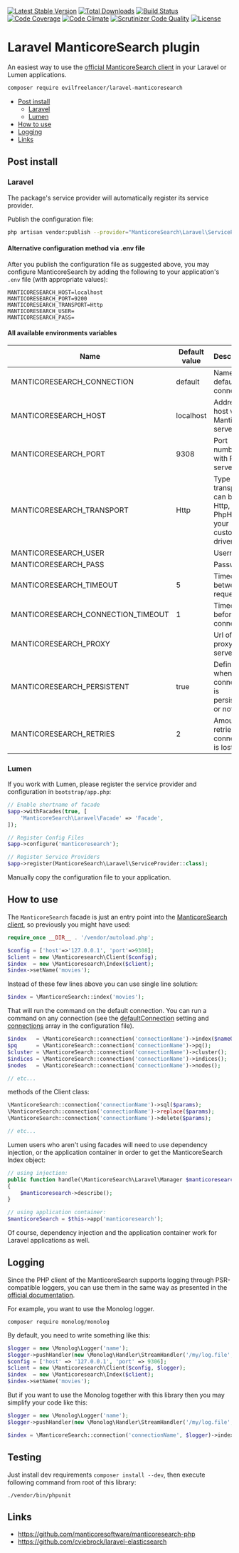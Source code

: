 [![Latest Stable Version](https://poser.pugx.org/evilfreelancer/laravel-manticoresearch/v/stable)](https://packagist.org/packages/evilfreelancer/laravel-manticoresearch)
[![Total Downloads](https://poser.pugx.org/evilfreelancer/laravel-manticoresearch/downloads)](https://packagist.org/packages/evilfreelancer/laravel-manticoresearch)
[![Build Status](https://scrutinizer-ci.com/g/EvilFreelancer/laravel-manticoresearch/badges/build.png?b=master)](https://scrutinizer-ci.com/g/EvilFreelancer/laravel-manticoresearch/build-status/master)
[![Code Coverage](https://scrutinizer-ci.com/g/EvilFreelancer/laravel-manticoresearch/badges/coverage.png?b=master)](https://scrutinizer-ci.com/g/EvilFreelancer/laravel-manticoresearch/?branch=master)
[![Code Climate](https://codeclimate.com/github/EvilFreelancer/laravel-manticoresearch/badges/gpa.svg)](https://codeclimate.com/github/EvilFreelancer/laravel-manticoresearch)
[![Scrutinizer Code Quality](https://scrutinizer-ci.com/g/EvilFreelancer/laravel-manticoresearch/badges/quality-score.png?b=master)](https://scrutinizer-ci.com/g/EvilFreelancer/laravel-manticoresearch/?branch=master)
[![License](https://poser.pugx.org/evilfreelancer/laravel-manticoresearch/license)](https://packagist.org/packages/evilfreelancer/laravel-manticoresearch)

# Laravel ManticoreSearch plugin

An easiest way to use the [official ManticoreSearch client](https://github.com/manticoresoftware/manticoresearch-php)
in your Laravel or Lumen applications.

```sh
composer require evilfreelancer/laravel-manticoresearch
```

* [Post install](#Post-install)
    * [Laravel](#Laravel)
    * [Lumen](#Lumen)
* [How to use](#How-to-use)
* [Logging](#Logging)
* [Links](#Links)

## Post install

### Laravel

The package's service provider will automatically register its service provider.

Publish the configuration file:

```sh
php artisan vendor:publish --provider="ManticoreSearch\Laravel\ServiceProvider"
```

#### Alternative configuration method via .env file

After you publish the configuration file as suggested above, you may configure ManticoreSearch by adding the following
to your application's `.env` file (with appropriate values):

```dotenv
MANTICORESEARCH_HOST=localhost
MANTICORESEARCH_PORT=9200
MANTICORESEARCH_TRANSPORT=Http
MANTICORESEARCH_USER=
MANTICORESEARCH_PASS=
```

#### All available environments variables

| Name                               | Default value  | Description |
|------------------------------------|----------------|-------------|
| MANTICORESEARCH_CONNECTION         | default        | Name of default connection |
| MANTICORESEARCH_HOST               | localhost      | Address of host with Manticore server |
| MANTICORESEARCH_PORT               | 9308           | Port number with REST server |
| MANTICORESEARCH_TRANSPORT          | Http           | Type of transport, can be: Http, Https, PhpHttp or your custom driver |
| MANTICORESEARCH_USER               |                | Username |
| MANTICORESEARCH_PASS               |                | Password |
| MANTICORESEARCH_TIMEOUT            | 5              | Timeout between requests |
| MANTICORESEARCH_CONNECTION_TIMEOUT | 1              | Timeout before connection |
| MANTICORESEARCH_PROXY              |                | Url of HTTP proxy server |
| MANTICORESEARCH_PERSISTENT         | true           | Define whenever connection is persistent or not |
| MANTICORESEARCH_RETRIES            | 2              | Amount of retries if connection is lost |

### Lumen

If you work with Lumen, please register the service provider and configuration in `bootstrap/app.php`:

```php
// Enable shortname of facade
$app->withFacades(true, [
    'ManticoreSearch\Laravel\Facade' => 'Facade',
]);

// Register Config Files
$app->configure('manticoresearch');

// Register Service Providers
$app->register(ManticoreSearch\Laravel\ServiceProvider::class);
```

Manually copy the configuration file to your application.

## How to use

The `ManticoreSearch` facade is just an entry point into
the [ManticoreSearch client](https://github.com/manticoresoftware/manticoresearch-php), so previously you might have
used:

```php
require_once __DIR__ . '/vendor/autoload.php';

$config = ['host'=>'127.0.0.1', 'port'=>9308];
$client = new \Manticoresearch\Client($config);
$index  = new \Manticoresearch\Index($client);
$index->setName('movies'); 
``` 

Instead of these few lines above you can use single line solution:

```php
$index = \ManticoreSearch::index('movies');
```

That will run the command on the default connection. You can run a command on any connection (see
the [defaultConnection](https://github.com/EvilFreelancer/laravel-manticoresearch/blob/master/config/manticoresearch.php#L9)
setting
and [connections](https://github.com/EvilFreelancer/laravel-manticoresearch/blob/master/config/manticoresearch.php#L11)
array in the configuration file).

```php
$index   = \ManticoreSearch::connection('connectionName')->index($nameOfIndex);
$pq      = \ManticoreSearch::connection('connectionName')->pq();
$cluster = \ManticoreSearch::connection('connectionName')->cluster();
$indices = \ManticoreSearch::connection('connectionName')->indices();
$nodes   = \ManticoreSearch::connection('connectionName')->nodes();

// etc...
```

methods of the Client class:

```php
\ManticoreSearch::connection('connectionName')->sql($params);
\ManticoreSearch::connection('connectionName')->replace($params);
\ManticoreSearch::connection('connectionName')->delete($params);

// etc...
```

Lumen users who aren't using facades will need to use dependency injection, or the application container in order to get
the ManticoreSearch Index object:

```php
// using injection:
public function handle(\ManticoreSearch\Laravel\Manager $manticoresearch)
{
    $manticoresearch->describe();
}

// using application container:
$manticoreSearch = $this->app('manticoresearch');
```

Of course, dependency injection and the application container work for Laravel applications as well.

## Logging

Since the PHP client of the ManticoreSearch supports logging through PSR-compatible loggers, you can use them in the
same way as presented in the
[official documentation](https://github.com/manticoresoftware/manticoresearch-php/blob/master/docs/logging.md).

For example, you want to use the Monolog logger.

```shell
composer require monolog/monolog
```

By default, you need to write something like this:

```php
$logger = new \Monolog\Logger('name');
$logger->pushHandler(new \Monolog\Handler\StreamHandler('/my/log.file', Logger::INFO));
$config = ['host' => '127.0.0.1', 'port' => 9306];
$client = new \Manticoresearch\Client($config, $logger);
$index  = new \Manticoresearch\Index($client);
$index->setName('movies');
```

But if you want to use the Monolog together with this library then you may simplify your code like this:

```php
$logger = new \Monolog\Logger('name');
$logger->pushHandler(new \Monolog\Handler\StreamHandler('/my/log.file', Logger::INFO));

$index = \ManticoreSearch::connection('connectionName', $logger)->index('movies');
```

## Testing

Just install dev requirements `composer install --dev`, then execute following command from root of this library:

```shell
./vendor/bin/phpunit
```

## Links

* https://github.com/manticoresoftware/manticoresearch-php
* https://github.com/cviebrock/laravel-elasticsearch
